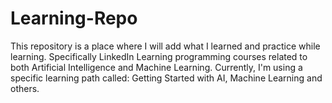 # Learning-Repo
This repository is a place where I will add what I learned and practice while learning. Specifically LinkedIn Learning programming courses related to both Artificial Intelligence and Machine Learning. Currently, I'm using a specific learning path called: Getting Started with AI, Machine Learning and others.

